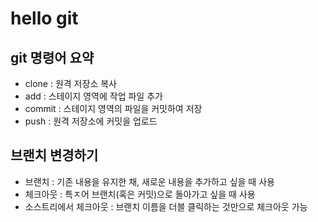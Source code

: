 # hello git

## git 명령어 요약

- clone : 원격 저장소 복사
- add : 스테이지 영역에 작업 파일 추가
- commit : 스테이지 영역의 파일을 커밋하여 저장
- push : 원격 저장소에 커밋을 업로드

## 브랜치 변경하기

- 브랜치 : 기존 내용을 유지한 채, 새로운 내용을 추가하고 싶을 때 사용
- 체크아웃 : 특ㅈ어 브랜치(혹은 커밋)으로 돌아가고 싶을 때 사용
- 소스트리에서 체크아웃 : 브랜치 이름을 더블 클릭하는 것만으로 체크아웃 가능